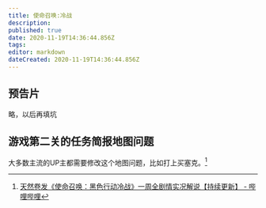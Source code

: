 ```yaml
---
title: 使命召唤:冷战
description: 
published: true
date: 2020-11-19T14:36:44.856Z
tags: 
editor: markdown
dateCreated: 2020-11-19T14:36:44.856Z
---
```


## 预告片

略，以后再填坑

## 游戏第二关的任务简报地图问题

大多数主流的UP主都需要修改这个地图问题，比如打上买塞克。[^JXW2K]

[^JXW2K]: [天然卷发《使命召唤：黑色行动冷战》一周全剧情实况解说【持续更新】 - 哔哩哔哩](https://archive.is/JXW2K "https://www.bilibili.com/video/av372829210")
